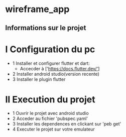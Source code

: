 # wireframe_app

## Informations sur le projet


# I Configuration du pc
- 1 Installer et configurer flutter et dart:
  - Accecder à ['https://docs.flutter.dev/']
- 2 Installer android studio(version recente)
- 3 Installer le plugin flutter


# II Execution du projet
- 1 Ouvrir le projet avec android studio
- 2 Acceder au fichier 'pubspec.yaml'
- 3 Installer les dependences en clickant sur 'peb get'
- 4 Executer le projet sur votre emulateur


